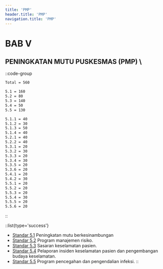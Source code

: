 ```yaml
---
title: 'PMP'
header.title: 'PMP'
navigation.title: 'PMP'
---
```


# BAB V 
## PENINGKATAN MUTU PUSKESMAS (PMP) \
::code-group
```bash [Nilai]
Total = 560
```
```bash [Standar]
5.1 = 160
5.2 = 80
5.3 = 140 
5.4 = 50 
5.5 = 130 
```
```bash [Kriteria]
5.1.1 = 40
5.1.2 = 30
5.1.3 = 50
5.1.4 = 40
5.2.1 = 40
5.2.2 = 40
5.3.1 = 20
5.3.2 = 30
5.3.3 = 20
5.3.4 = 30
5.3.5 = 20
5.3.6 = 20
5.4.1 = 20
5.4.2 = 30
5.5.1 = 20
5.5.2 = 20
5.5.3 = 20
5.5.4 = 30
5.5.5 = 20
5.5.6 = 20
```
::
 
::list{type='success'}
- [Standar 5.1](/5/1) Peningkatan mutu berkesinambungan 
- [Standar 5.2](/5/2) Program manajemen risiko. 
- [Standar 5.3](/5/3) Sasaran keselamatan pasien. 
- [Standar 5.4](/5/4) Pelaporan insiden keselamatan pasien dan pengembangan budaya keselamatan. 
- [Standar 5.5](/5/5) Program pencegahan dan pengendalian infeksi. 
::